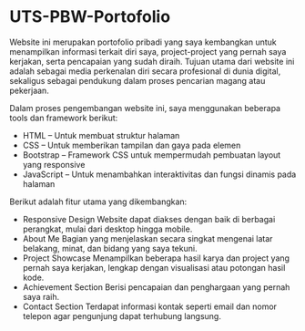 # UTS-PBW-Portofolio
Website ini merupakan portofolio pribadi yang saya kembangkan untuk menampilkan informasi terkait diri saya, project-project yang pernah saya kerjakan, serta pencapaian yang sudah diraih. Tujuan utama dari website ini adalah sebagai media perkenalan diri secara profesional di dunia digital, sekaligus sebagai pendukung dalam proses pencarian magang atau pekerjaan.

Dalam proses pengembangan website ini, saya menggunakan beberapa tools dan framework berikut:
- HTML – Untuk membuat struktur halaman
- CSS – Untuk memberikan tampilan dan gaya pada elemen
- Bootstrap – Framework CSS untuk mempermudah pembuatan layout yang responsive
- JavaScript – Untuk menambahkan interaktivitas dan fungsi dinamis pada halaman


Berikut adalah fitur utama yang dikembangkan:
- Responsive Design
Website dapat diakses dengan baik di berbagai perangkat, mulai dari desktop hingga mobile.
- About Me
Bagian yang menjelaskan secara singkat mengenai latar belakang, minat, dan bidang yang saya tekuni.
- Project Showcase
Menampilkan beberapa hasil karya dan project yang pernah saya kerjakan, lengkap dengan visualisasi atau potongan hasil kode.
- Achievement Section
Berisi pencapaian dan penghargaan yang pernah saya raih.
- Contact Section
Terdapat informasi kontak seperti email dan nomor telepon agar pengunjung dapat terhubung langsung.
